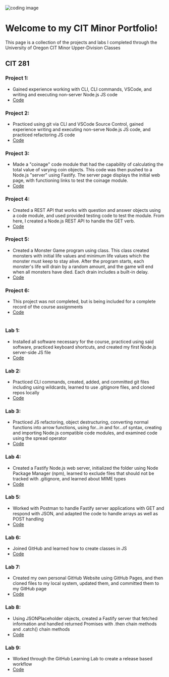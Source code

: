 ![coding image](https://media.istockphoto.com/id/1411610324/photo/python-programming-language-computer-source-code-text-example-close-up-on-a-blue-surface.jpg?s=2048x2048&w=is&k=20&c=heMmE3B6-evrgw9oj4RR7l4sYPppTvSCjw7huuuMzfM=)
# Welcome to my CIT Minor Portfolio!

This page is a collection of the projects and labs I completed through the University of Oregon CIT Minor Upper-Division Classes

## CIT 281

### Project 1:
- Gained experience working with CLI, CLI commands, VSCode, and writing and executing non-server Node.js JS code
- [Code](https://github.com/lucasvandermark/cit281-p1)

### Project 2:
- Practiced using git via CLI and VSCode Source Control, gained experience writing and executing non-serve Node.js JS code, and practiced refactoring JS code
- [Code](https://github.com/lucasvandermark/cit281-p2)

### Project 3:
- Made a "coinage" code module that had the capability of calculating the total value of varying coin objects. This code was then pushed to a Node.js "server" using Fastify. The server page displays the initial web page, with functioning links to test the coinage module. 
- [Code](https://github.com/lucasvandermark/cit281-p3)

### Project 4:
- Created a REST API that works with question and answer objects using a code module, and used provided testing code to test the module. From here, I created a Node.js REST API to handle the GET verb. 
- [Code](https://github.com/lucasvandermark/cit281-p4)

### Project 5:
- Created a Monster Game program using class. This class created monsters with initial life values and minimum life values which the monster must keep to stay alive. After the program starts, each monster's life will drain by a random amount, and the game will end when all monsters have died. Each drain includes a built-in delay. 
- [Code](https://github.com/lucasvandermark/cit281-p5)

### Project 6:
- This project was not completed, but is being included for a complete record of the course assignments
- [Code](https://github.com/lucasvandermark/cit281-p6)

#  

### Lab 1:
- Installed all software necessary for the course, practiced using said software, practiced keyboard shortcuts, and created my first Node.js server-side JS file
- [Code](https://github.com/lucasvandermark/cit281-lab1)

### Lab 2:
- Practiced CLI commands, created, added, and committed git files including using wildcards, learned to use .gitignore files, and cloned repos locally
- [Code](https://github.com/lucasvandermark/cit281-lab2)

### Lab 3:
- Practiced JS refactoring, object destructuring, converting normal functions into arrow functions, using for...in and for...of syntax, creating and importing Node.js compatible code modules, and examined code using the spread operator
- [Code](https://github.com/lucasvandermark/cit281-lab3)

### Lab 4:
- Created a Fastify Node.js web server, initialized the folder using Node Package Manager (npm), learned to exclude files that should not be tracked with .gitignore, and learned about MIME types
- [Code](https://github.com/lucasvandermark/cit281-lab4)

### Lab 5:
- Worked with Postman to handle Fastify server applications with GET and respond with JSON, and adapted the code to handle arrays as well as POST handling
- [Code](https://github.com/lucasvandermark/cit281-lab5)

### Lab 6:
- Joined GitHub and learned how to create classes in JS
- [Code](https://github.com/lucasvandermark/cit281-lab6)

### Lab 7:
- Created my own personal GitHub Website using GitHub Pages, and then cloned files to my local system, updated them, and committed them to my GitHub page
- [Code](https://github.com/lucasvandermark/cit281-lab7)

### Lab 8:
- Using JSONPlaceholder objects, created a Fastify server that fetched information and handled returned Promises with .then chain methods and .catch() chain methods
- [Code](https://github.com/lucasvandermark/cit281-lab8)

### Lab 9:
- Worked through the GitHub Learning Lab to create a release based workflow
- [Code](https://github.com/lucasvandermark/cit281-lab9)
